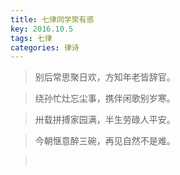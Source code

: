 ```yaml
---
title: 七律同学聚有感
key: 2016.10.5
tags: 七律
categories: 律诗
---
```


<blockquote class="blockquote-center">别后常思聚日欢，方知年老皆辞官。
</blockquote>
<blockquote class="blockquote-center">绕孙忙灶忘尘事，携伴闲歌别岁寒。
</blockquote>
<blockquote class="blockquote-center">卅载拼搏家园满，半生劳碌人平安。
</blockquote>
<blockquote class="blockquote-center">今朝惬意醉三碗，再见自然不是难。
</blockquote>
<blockquote class="blockquote-center"></br>
</blockquote>
